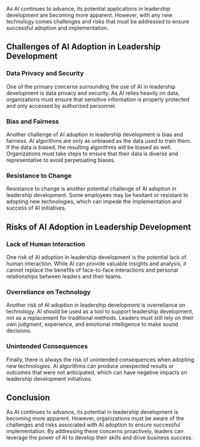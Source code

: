 

As AI continues to advance, its potential applications in leadership development are becoming more apparent. However, with any new technology comes challenges and risks that must be addressed to ensure successful adoption and implementation.

Challenges of AI Adoption in Leadership Development
---------------------------------------------------

### Data Privacy and Security

One of the primary concerns surrounding the use of AI in leadership development is data privacy and security. As AI relies heavily on data, organizations must ensure that sensitive information is properly protected and only accessed by authorized personnel.

### Bias and Fairness

Another challenge of AI adoption in leadership development is bias and fairness. AI algorithms are only as unbiased as the data used to train them. If the data is biased, the resulting algorithms will be biased as well. Organizations must take steps to ensure that their data is diverse and representative to avoid perpetuating biases.

### Resistance to Change

Resistance to change is another potential challenge of AI adoption in leadership development. Some employees may be hesitant or resistant to adopting new technologies, which can impede the implementation and success of AI initiatives.

Risks of AI Adoption in Leadership Development
----------------------------------------------

### Lack of Human Interaction

One risk of AI adoption in leadership development is the potential lack of human interaction. While AI can provide valuable insights and analysis, it cannot replace the benefits of face-to-face interactions and personal relationships between leaders and their teams.

### Overreliance on Technology

Another risk of AI adoption in leadership development is overreliance on technology. AI should be used as a tool to support leadership development, not as a replacement for traditional methods. Leaders must still rely on their own judgment, experience, and emotional intelligence to make sound decisions.

### Unintended Consequences

Finally, there is always the risk of unintended consequences when adopting new technologies. AI algorithms can produce unexpected results or outcomes that were not anticipated, which can have negative impacts on leadership development initiatives.

Conclusion
----------

As AI continues to advance, its potential in leadership development is becoming more apparent. However, organizations must be aware of the challenges and risks associated with AI adoption to ensure successful implementation. By addressing these concerns proactively, leaders can leverage the power of AI to develop their skills and drive business success.
